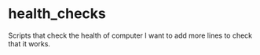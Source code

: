# health_checks
Scripts that check the health of computer
I want to add more lines to check that it works.
